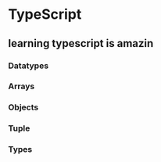 # TypeScript
## learning typescript is amazin
### Datatypes
### Arrays
### Objects
### Tuple
### Types
